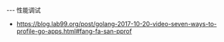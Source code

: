 --- 性能调试
 * https://blog.lab99.org/post/golang-2017-10-20-video-seven-ways-to-profile-go-apps.html#fang-fa-san-pprof